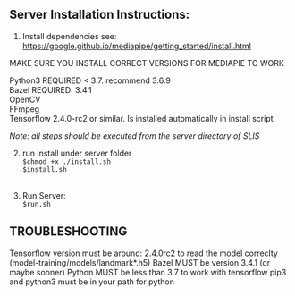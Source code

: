 ## Server Installation Instructions:

1. Install dependencies
see: https://google.github.io/mediapipe/getting_started/install.html

MAKE SURE YOU INSTALL CORRECT VERSIONS FOR MEDIAPIE TO WORK

Python3 REQUIRED < 3.7. recommend 3.6.9 <br />
Bazel REQUIRED: 3.4.1 <br />
OpenCV <br />
FFmpeg <br />
Tensorflow 2.4.0-rc2 or similar. Is installed automatically in install script

*Note: all steps should be executed from the server directory of SLIS*

2. run install under server folder <br>
`$chmod +x ./install.sh` <br>
`$install.sh` <br> <br>

3. Run Server: <br>
`$run.sh` <br>


## TROUBLESHOOTING

Tensorflow version must be around: 2.4.0rc2 to read the model correclty (model-training/models/landmark*.h5)
Bazel MUST be version 3.4.1 (or maybe sooner)
Python MUST be less than 3.7 to work with tensorflow
pip3 and python3 must be in your path for python

